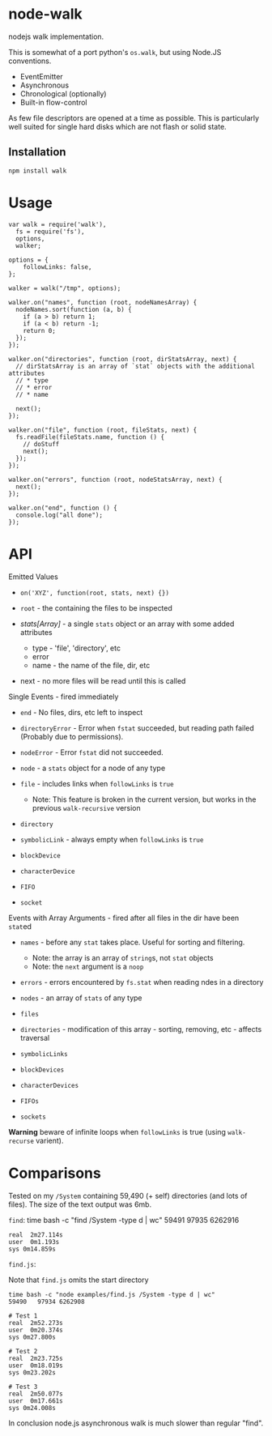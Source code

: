 node-walk
====

nodejs walk implementation.

This is somewhat of a port python's `os.walk`, but using Node.JS conventions.

  * EventEmitter
  * Asynchronous
  * Chronological (optionally)
  * Built-in flow-control

As few file descriptors are opened at a time as possible.
This is particularly well suited for single hard disks which are not flash or solid state.

Installation
----

    npm install walk

Usage
====

    var walk = require('walk'),
      fs = require('fs'),
      options,
      walker;

    options = {
        followLinks: false,
    };

    walker = walk("/tmp", options);

    walker.on("names", function (root, nodeNamesArray) {
      nodeNames.sort(function (a, b) {
        if (a > b) return 1;
        if (a < b) return -1;
        return 0;
      });
    });

    walker.on("directories", function (root, dirStatsArray, next) {
      // dirStatsArray is an array of `stat` objects with the additional attributes
      // * type
      // * error
      // * name
      
      next();
    });

    walker.on("file", function (root, fileStats, next) {
      fs.readFile(fileStats.name, function () {
        // doStuff
        next();
      });
    });

    walker.on("errors", function (root, nodeStatsArray, next) {
      next();
    });

    walker.on("end", function () {
      console.log("all done");
    });

API
====

Emitted Values

  * `on('XYZ', function(root, stats, next) {})`

  * `root` - the containing the files to be inspected
  * *stats[Array]* - a single `stats` object or an array with some added attributes
    * type - 'file', 'directory', etc
    * error
    * name - the name of the file, dir, etc 
  * next - no more files will be read until this is called

Single Events - fired immediately

  * `end` - No files, dirs, etc left to inspect

  * `directoryError` - Error when `fstat` succeeded, but reading path failed (Probably due to permissions).
  * `nodeError` - Error `fstat` did not succeeded.
  * `node` - a `stats` object for a node of any type
  * `file` - includes links when `followLinks` is `true`
    * Note: This feature is broken in the current version, but works in the previous `walk-recursive` version
  * `directory`
  * `symbolicLink` - always empty when `followLinks` is `true`
  * `blockDevice`
  * `characterDevice`
  * `FIFO`
  * `socket`

Events with Array Arguments - fired after all files in the dir have been `stat`ed

  * `names` - before any `stat` takes place. Useful for sorting and filtering.
    * Note: the array is an array of `string`s, not `stat` objects
    * Note: the `next` argument is a `noop`

  * `errors` - errors encountered by `fs.stat` when reading ndes in a directory
  * `nodes` - an array of `stats` of any type
  * `files`
  * `directories` - modification of this array - sorting, removing, etc - affects traversal
  * `symbolicLinks`
  * `blockDevices`
  * `characterDevices`
  * `FIFOs`
  * `sockets`

**Warning** beware of infinite loops when `followLinks` is true (using `walk-recurse` varient).

Comparisons
====

Tested on my `/System` containing 59,490 (+ self) directories (and lots of files).
The size of the text output was 6mb.

`find`:
    time bash -c "find /System -type d | wc"
    59491   97935 6262916

    real  2m27.114s
    user  0m1.193s
    sys 0m14.859s

`find.js`:

Note that `find.js` omits the start directory

    time bash -c "node examples/find.js /System -type d | wc"
    59490   97934 6262908
   
    # Test 1 
    real  2m52.273s
    user  0m20.374s
    sys 0m27.800s
    
    # Test 2
    real  2m23.725s
    user  0m18.019s
    sys 0m23.202s

    # Test 3
    real  2m50.077s
    user  0m17.661s
    sys 0m24.008s

In conclusion node.js asynchronous walk is much slower than regular "find".